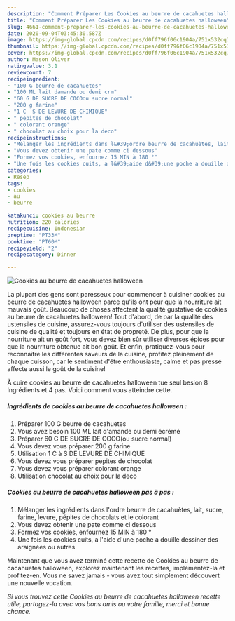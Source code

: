 ```yaml
---
description: "Comment Préparer Les Cookies au beurre de cacahuetes halloween"
title: "Comment Préparer Les Cookies au beurre de cacahuetes halloween"
slug: 4661-comment-preparer-les-cookies-au-beurre-de-cacahuetes-halloween
date: 2020-09-04T03:45:30.587Z
image: https://img-global.cpcdn.com/recipes/d0ff796f06c1904a/751x532cq70/cookies-au-beurre-de-cacahuetes-halloween-photo-principale-de-la-recette.jpg
thumbnail: https://img-global.cpcdn.com/recipes/d0ff796f06c1904a/751x532cq70/cookies-au-beurre-de-cacahuetes-halloween-photo-principale-de-la-recette.jpg
cover: https://img-global.cpcdn.com/recipes/d0ff796f06c1904a/751x532cq70/cookies-au-beurre-de-cacahuetes-halloween-photo-principale-de-la-recette.jpg
author: Mason Oliver
ratingvalue: 3.1
reviewcount: 7
recipeingredient:
- "100 G beurre de cacahuetes"
- "100 ML lait damande ou demi crm"
- "60 G DE SUCRE DE COCOou sucre normal"
- "200 g farine"
- "1 C  S DE LEVURE DE CHIMIQUE"
- " pepites de chocolat"
- " colorant orange"
- " chocolat au choix pour la deco"
recipeinstructions:
- "Mélanger les ingrédients dans l&#39;ordre beurre de cacahuètes, lait, sucre, farine, levure, pépites de chocolats et le colorant"
- "Vous devez obtenir une pate comme ci dessous"
- "Formez vos cookies, enfournez 15 MIN à 180 °"
- "Une fois les cookies cuits, a l&#39;aide d&#39;une poche a douille dessiner des araignées ou autres"
categories:
- Resep
tags:
- cookies
- au
- beurre

katakunci: cookies au beurre 
nutrition: 220 calories
recipecuisine: Indonesian
preptime: "PT33M"
cooktime: "PT60M"
recipeyield: "2"
recipecategory: Dinner

---
```



![Cookies au beurre de cacahuetes halloween](https://img-global.cpcdn.com/recipes/d0ff796f06c1904a/751x532cq70/cookies-au-beurre-de-cacahuetes-halloween-photo-principale-de-la-recette.jpg)

La plupart des gens sont paresseux pour commencer à cuisiner cookies au beurre de cacahuetes halloween parce qu'ils ont peur que la nourriture ait mauvais goût. Beaucoup de choses affectent la qualité gustative de cookies au beurre de cacahuetes halloween! Tout d'abord, de par la qualité des ustensiles de cuisine, assurez-vous toujours d'utiliser des ustensiles de cuisine de qualité et toujours en état de propreté. De plus, pour que la nourriture ait un goût fort, vous devez bien sûr utiliser diverses épices pour que la nourriture obtenue ait bon goût. Et enfin, pratiquez-vous pour reconnaître les différentes saveurs de la cuisine, profitez pleinement de chaque cuisson, car le sentiment d'être enthousiaste, calme et pas pressé affecte aussi le goût de la cuisine!

<!--inarticleads1-->

À cuire cookies au beurre de cacahuetes halloween tue seul besion 8 Ingrédients et 4 pas. Voici comment vous atteindre cette.

##### Ingrédients de cookies au beurre de cacahuetes halloween :

1. Préparer 100 G beurre de cacahuetes
1. Vous avez besoin 100 ML lait d&#39;amande ou demi écrémé
1. Préparer 60 G DE SUCRE DE COCO(ou sucre normal)
1. Vous devez vous préparer 200 g farine
1. Utilisation 1 C à S DE LEVURE DE CHIMIQUE
1. Vous devez vous préparer  pepites de chocolat
1. Vous devez vous préparer  colorant orange
1. Utilisation  chocolat au choix pour la deco




<!--inarticleads2-->

##### Cookies au beurre de cacahuetes halloween pas à pas :

1. Mélanger les ingrédients dans l&#39;ordre beurre de cacahuètes, lait, sucre, farine, levure, pépites de chocolats et le colorant
1. Vous devez obtenir une pate comme ci dessous
1. Formez vos cookies, enfournez 15 MIN à 180 °
1. Une fois les cookies cuits, a l&#39;aide d&#39;une poche a douille dessiner des araignées ou autres




<!--inarticleads1-->

<p>
Maintenant que vous avez terminé cette recette de Cookies au beurre de cacahuetes halloween, explorez maintenant les recettes, implémentez-la et profitez-en. Vous ne savez jamais - vous avez tout simplement découvert une nouvelle vocation.
</p>

<p>
<i>Si vous trouvez cette Cookies au beurre de cacahuetes halloween recette utile, partagez-la avec vos bons amis ou votre famille, merci et bonne chance.</i>
</p>
